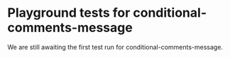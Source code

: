 # Playground tests for conditional-comments-message
We are still awaiting the first test run for conditional-comments-message.
